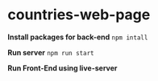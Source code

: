 # countries-web-page

**Install packages for back-end**
`npm intall`

**Run server**
`npm run start`

**Run Front-End using live-server**
